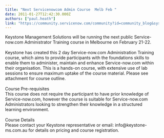 ```yaml
---
title: "Next Servicenowcom Admin Course  Melb Feb "
date: 2011-01-27T12:42:30.000Z
authors: ["paul.heath"]
link: "https://community.servicenow.com/community?id=community_blog&sys_id=d27ca2e1dbd0dbc01dcaf3231f961922"
---
```

<p>Keystone Management Solutions will be running the next public Service-now.com Administrator Training course in Melbourne on February 21-22.<br /><br />Keystone has created this 2 day Service-now.com Administration Training course, which aims to provide participants with the foundations skills to enable them to administer, maintain and enhance Service-now.com within their organisation. This is a hands-on course, with extensive use of lab sessions to ensure maximum uptake of the course material. Please see attachment for course outline.<br /><br />Course Pre-requisites<br />This course does not require the participant to have prior knowledge of Service-now.com, however the course is suitable for Service-now.com Administrators looking to strengthen their knowledge in a structured learning environment.<br /><br />Course Details<br />Please contact your Keystone representative or email: info@keystone-ms.com.au for details on pricing and course registration.</p>